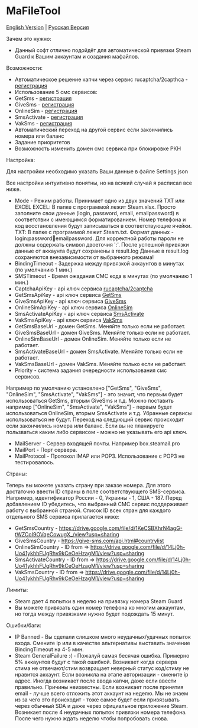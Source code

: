 # MaFileTool
[English Version](README.md) | [Русская Версия](README.ru.md)

Зачем это нужно:
- Данный софт отлично подойдёт для автоматической привязки Steam Guard к Вашим аккаунтам и создания мафайлов.

Возможности:
- <div>Автоматическое решение капчи через сервис rucaptcha/2capthca -  <a href="https://rucaptcha.com/?from=947328" target="_blank">регистрация</a></div>
- Использование 5 смс сервисов:
- GetSms - <a href="https://getsms.online/ru/reg.html" target="_blank">регистрация</a></div>
- GiveSms - <a href="https://give-sms.com/?ref=14040" target="_blank">регистрация</a></div>
- OnlineSim - <a href="https://onlinesim.io/?ref=40882" target="_blank">регистрация</a></div>
- SmsActivate - <a href="https://sms-activate.org/?ref=431207" target="_blank">регистрация</a></div>
- VakSms - <a href="https://vak-sms.com/accounts/registration/" target="_blank">регистрация</a></div>
- Автоматический переход на другой сервис если закончились номера или баланс
- Задание приоритетов
- Возможность изменить домен смс сервиса при блокировке РКН

Настройка:

Для настройки необходимо указать Ваши данные в файле Settings.json

Все настройки интуитивно понятны, но на всякий случай я расписал все ниже.
- Mode - Режим работы. Принимает одно из двух значений TXT или EXCEL
  EXCEL: В папке с программой лежит Steam.xlsx. Просто заполните свои данные (login, password, email, emailpassword) в соответствии с имеющимся форматированием.
  Номер телефона и код восстановления будут записываться в соответствующие ячейки.
  TXT: В папке с программой лежит Steam.txt. Формат данных - login:password:email:emailpassword. Для корректной работы пароли не должны содержать символ двоеточия ':'.
  После успешной привязки данные от аккаунта будут сохранены в result.log
  Данные в result.log сохраняются внезависимости от выбранного режима!
- BindingTimeout - Задержка между привязкой аккаунтов в минутах (по умолчанию 1 мин.)
- SMSTimeout - Время ожадания СМС кода в минутах (по умолчанию 1 мин.)
- CaptchaApiKey - api ключ сервиса <a href="https://rucaptcha.com/?from=947328" target="_blank">rucaptcha/2captcha</a></div>
- GetSmsApiKey - api ключ сервиса <a href="https://getsms.online/ru/reg.html" target="_blank">GetSms</a></div>
- GiveSmsApiKey - api ключ сервиса <a href="https://give-sms.com/?ref=14040" target="_blank">GiveSms</a></div>
- OnlineSimApiKey - api ключ сервиса <a href="https://onlinesim.io/?ref=40882" target="_blank">OnlineSim</a></div>
- SmsActivateApiKey - api ключ сервиса <a href="https://sms-activate.org/?ref=431207" target="_blank">SmsActivate</a></div>
- VakSmsApiKey - api ключ сервиса <a href="https://vak-sms.com/accounts/registration/" target="_blank">VakSms</a></div>
- GetSmsBaseUrl - домен GetSms. Меняйте только если не работает.
- GiveSmsBaseUrl - домен GiveSms. Меняйте только если не работает.
- OnlineSimBaseUrl - домен OnlineSim. Меняйте только если не работает.
- SmsActivateBaseUrl - домен SmsActivate. Меняйте только если не работает.
- VakSmsBaseUrl - домен VakSms. Меняйте только если не работает.
- Priority - система задания очередности использования смс сервисов.

Например по умолчанию установлено ["GetSms", "GiveSms", "OnlineSim", "SmsActivate", "VakSms"] - это значит, что первым будет использоваться GetSms, вторым GiveSms и т.д.
Можно поставить например ["OnlineSim", "SmsActivate", "VakSms"] - первым будет использоваться OnlineSim, вторым SmsActivate и т.д. Убранные сервисы использоваться не будут.
Переход на следующий сервис происходит если закончились номера или баланс.
Если вы не планируете пользваться каким либо сервисом - можно не указывать его api ключ.

- MailServer - Сервер входящей почты. Например box.steamail.pro
- MailPort - Порт сервера.
- MailProtocol - Протокол IMAP или POP3. Использование с POP3 не тестировалось.

Страны:

Теперь вы можете указать страну при заказе номера. Для этого достаточно ввести ID страны в поле соответствующего SMS-сервиса. Например, идентификатор России - 0, Украины - 1, США - 187. Перед добавлением ID убедитесь, что выбранный СМС сервис поддерживает работу с выбранной страной. Список ID всех стран для каждого отдельного SMS сервиса прилагается ниже:
- GetSmsCountry - https://drive.google.com/file/d/1KeCSBXhrN4agG-tWZCoI9OVqeCowugX_/view?usp=sharing
- GiveSmsCountry - https://give-sms.com/api.html#countrylist
- OnlineSimCountry - ID from => https://drive.google.com/file/d/14Lj0h-Uo41ykhhFUgRhv9kCeOeHzagM1/view?usp=sharing
- SmsActivateCountry - ID from => https://drive.google.com/file/d/14Lj0h-Uo41ykhhFUgRhv9kCeOeHzagM1/view?usp=sharing
- VakSmsCountry - ID from => https://drive.google.com/file/d/14Lj0h-Uo41ykhhFUgRhv9kCeOeHzagM1/view?usp=sharing

Лимиты:
- Steam дает 4 попытки в неделю на привязку номера Steam Guard
- Вы можете привязать один номер телефона ко многим аккаунтам, но тогда между привязками нужно будет подождать 15 минут.

Ошибки/баги:
- IP Banned - Вы сделали слишком много неудачных/удачных попыток входа. Смените ip или в качестве альтернативы выставить значение BindingTimeout на 4-5 мин.
- Steam GeneralFailure :( - Пожалуй самая бесячая ошибка. Примерно 5% аккаунтов будут с такой ошибкой.
  Возникает когда сервера стима не отвечают/стим возвращает неверный статус код/стиму не нравится аккаунт.
  Если возникла на этапе авторизации - смените ip адрес.
  Иногда возникает после ввода капчи, даже если ввести правильно. Причины неизвестны.
  Если возникает после принятия email - лучше всего отложить этот аккаунт на неделю.
  Мы не знаем из за чего это происходит - тоже самое будет если привязывать через обычный SDA и даже через официальное приложение Steam.
  Возникает после 4 неудачных попыток привязки номера телефона. После чего нужно ждать неделю чтобы попробовать снова.
